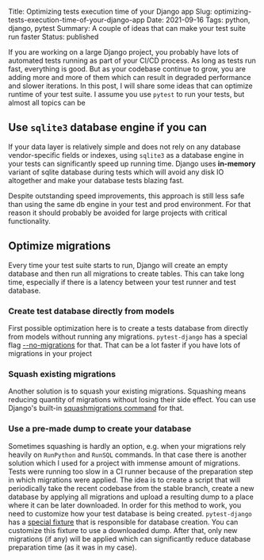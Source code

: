 Title: Optimizing tests execution time of your Django app
Slug: optimizing-tests-execution-time-of-your-django-app
Date: 2021-09-16
Tags: python, django, pytest
Summary: A couple of ideas that can make your test suite run faster
Status: published

If you are working on a large Django project, you probably have lots of automated tests running as part of your CI/CD process. As long as tests run fast, everything is good. But as your codebase continue to grow, you are adding more and more of them which can result in degraded performance and slower iterations. In this post, I will share some ideas that can optimize runtime of your test suite. I assume you use `pytest` to run your tests, but almost all topics can be 

## Use `sqlite3` database engine if you can

If your data layer is relatively simple and does not rely on any database vendor-specific fields or indexes, using `sqlite3` as a database engine in your tests can significantly speed up running time. Django uses **in-memory** variant of sqlite database during tests which will avoid any disk IO altogether and make your database tests blazing fast.

Despite outstanding speed improvements, this approach is still less safe than using the same db engine in your test and prod environment. For that reason it should probably be avoided for large projects with critical functionality.

## Optimize migrations

Every time your test suite starts to run, Django will create an empty database and then run all migrations to create tables. This can take long time, especially if there is a latency between your test runner and test database.

### Create test database directly from models

First possible optimization here is to create a tests database from directly from models without running any migrations. `pytest-django` has a special flag [--no-migrations](https://pytest-django.readthedocs.io/en/latest/database.html#no-migrations-disable-django-migrations) for that. That can be a lot faster if you have lots of migrations in your project

### Squash existing migrations

Another solution is to squash your existing migrations. Squashing means reducing quantity of migrations without losing their side effect. You can use Django's built-in [squashmigrations command](https://docs.djangoproject.com/en/dev/topics/migrations/#migration-squashing) for that.

### Use a pre-made dump to create your database

Sometimes squashing is hardly an option, e.g. when your migrations rely heavily on `RunPython` and `RunSQL` commands. In that case there is another solution which I used for a project with immense amount of migrations. Tests were running too slow in a CI runner because of the preparation step in which migrations were applied. The idea is to create a script that will periodically take the recent codebase from the stable branch, create a new database by applying all migrations and upload a resulting dump to a place where it can be later downloaded. In order for this method to work, you need to customize how your test database is being created. `pytest-django` has a [special fixture](https://pytest-django.readthedocs.io/en/latest/database.html#django-db-setup) that is responsible for database creation. You can customize this fixture to use a downloaded dump. After that, only new migrations (if any) will be applied which can significantly reduce database preparation time (as it was in my case).
